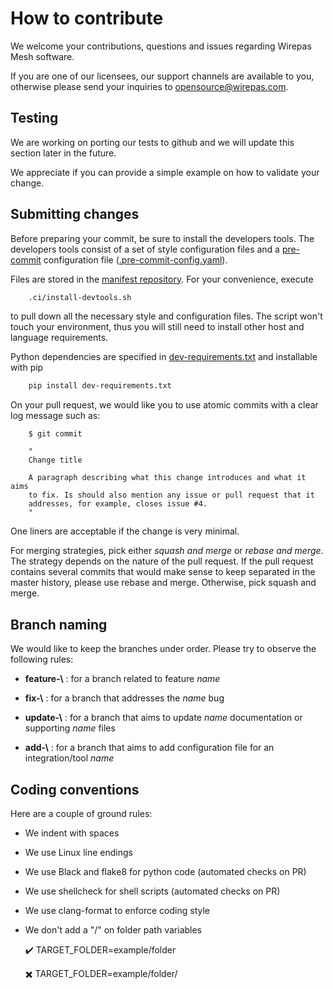 # How to contribute

We welcome your contributions, questions and issues regarding Wirepas
Mesh software.

If you are one of our licensees, our support channels are available to you,
otherwise please send your inquiries to opensource@wirepas.com.

## Testing

We are working on porting our tests to github and we will update
this section later in the future.

We appreciate if you can provide a simple
example on how to validate your change.

## Submitting changes

Before preparing your commit, be sure to install the developers tools.
The developers tools consist of a set of style configuration files and a
[pre-commit](https://pre-commit.com/) configuration file
([.pre-commit-config.yaml](https://github.com/wirepas/manifest/blob/master/.pre-commit-config.yaml)).

Files are stored in the [manifest repository](https://github.com/wirepas/manifest).
For your convenience, execute

```bash
    .ci/install-devtools.sh
```

to pull down all the necessary style and configuration files.
The script won't touch your environment, thus you will still need to
install other host and language requirements.

Python dependencies are specified in [dev-requirements.txt](https://github.com/wirepas/manifest/blob/master/dev-requirements.txt)
and installable with pip

```bash
    pip install dev-requirements.txt
```

On your pull request, we would like you to use atomic commits with a clear
log message such as:

```shell
    $ git commit

    "
    Change title

    A paragraph describing what this change introduces and what it aims
    to fix. Is should also mention any issue or pull request that it
    addresses, for example, closes issue #4.
    "
```

One liners are acceptable if the change is very minimal.

For merging strategies, pick either *squash and merge* or *rebase and merge*.
The strategy depends on the nature of the pull request. If the pull request
contains several commits that would make sense to keep separated in the
master history, please use rebase and merge. Otherwise, pick squash and merge.

## Branch naming

We would like to keep the branches under order. Please try to observe the
following rules:

-   **feature-\\<name>** : for a branch related to feature *name*

-   **fix-\\<name>** : for a branch that addresses the *name* bug

-   **update-\\<name>** : for a branch that aims to update *name*
    documentation or supporting *name* files

-   **add-\\<name>** : for a branch that aims to add configuration file
    for an integration/tool *name*

## Coding conventions

Here are a couple of ground rules:

-   We indent with spaces

-   We use Linux line endings

-   We use Black and flake8 for python code (automated checks on PR)

-   We use shellcheck for shell scripts (automated checks on PR)

-   We use clang-format to enforce coding style

-   We don't add a "/" on folder path variables

     :heavy_check_mark: TARGET_FOLDER=example/folder

     :heavy_multiplication_x: TARGET_FOLDER=example/folder/
